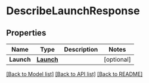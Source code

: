 # DescribeLaunchResponse

## Properties

Name | Type | Description | Notes
------------ | ------------- | ------------- | -------------
**Launch** | [**Launch**](Launch.md) |  | [optional] 

[[Back to Model list]](../README.md#documentation-for-models) [[Back to API list]](../README.md#documentation-for-api-endpoints) [[Back to README]](../README.md)


